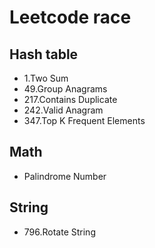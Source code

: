 # Leetcode race

## Hash table

* 1.Two Sum
* 49.Group Anagrams
* 217.Contains Duplicate
* 242.Valid Anagram
* 347.Top K Frequent Elements

## Math

* Palindrome Number

## String

* 796.Rotate String
